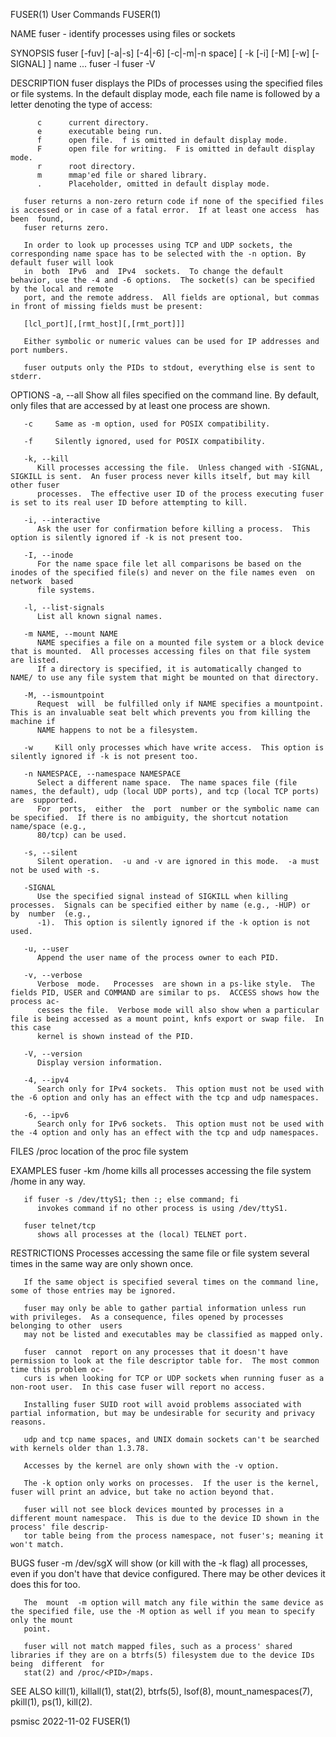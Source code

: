 FUSER(1)								 User Commands								      FUSER(1)

NAME
       fuser - identify processes using files or sockets

SYNOPSIS
       fuser [-fuv] [-a|-s] [-4|-6] [-c|-m|-n space] [ -k [-i] [-M] [-w] [-SIGNAL] ] name ...
       fuser -l
       fuser -V

DESCRIPTION
       fuser  displays	the  PIDs of processes using the specified files or file systems.  In the default display mode, each file name is followed by a letter
       denoting the type of access:

	      c	     current directory.
	      e	     executable being run.
	      f	     open file.	 f is omitted in default display mode.
	      F	     open file for writing.  F is omitted in default display mode.
	      r	     root directory.
	      m	     mmap'ed file or shared library.
	      .	     Placeholder, omitted in default display mode.

       fuser returns a non-zero return code if none of the specified files is accessed or in case of a fatal error.  If at least one access  has  been	found,
       fuser returns zero.

       In order to look up processes using TCP and UDP sockets, the corresponding name space has to be selected with the -n option. By default fuser will look
       in  both	 IPv6  and  IPv4  sockets.  To change the default behavior, use the -4 and -6 options.	The socket(s) can be specified by the local and remote
       port, and the remote address.  All fields are optional, but commas in front of missing fields must be present:

       [lcl_port][,[rmt_host][,[rmt_port]]]

       Either symbolic or numeric values can be used for IP addresses and port numbers.

       fuser outputs only the PIDs to stdout, everything else is sent to stderr.

OPTIONS
       -a, --all
	      Show all files specified on the command line.  By default, only files that are accessed by at least one process are shown.

       -c     Same as -m option, used for POSIX compatibility.

       -f     Silently ignored, used for POSIX compatibility.

       -k, --kill
	      Kill processes accessing the file.  Unless changed with -SIGNAL, SIGKILL is sent.	 An fuser process never kills itself, but may kill other fuser
	      processes.  The effective user ID of the process executing fuser is set to its real user ID before attempting to kill.

       -i, --interactive
	      Ask the user for confirmation before killing a process.  This option is silently ignored if -k is not present too.

       -I, --inode
	      For the name space file let all comparisons be based on the inodes of the specified file(s) and never on the file names even  on	network	 based
	      file systems.

       -l, --list-signals
	      List all known signal names.

       -m NAME, --mount NAME
	      NAME specifies a file on a mounted file system or a block device that is mounted.	 All processes accessing files on that file system are listed.
	      If a directory is specified, it is automatically changed to NAME/ to use any file system that might be mounted on that directory.

       -M, --ismountpoint
	      Request  will  be fulfilled only if NAME specifies a mountpoint.	This is an invaluable seat belt which prevents you from killing the machine if
	      NAME happens to not be a filesystem.

       -w     Kill only processes which have write access.  This option is silently ignored if -k is not present too.

       -n NAMESPACE, --namespace NAMESPACE
	      Select a different name space.  The name spaces file (file names, the default), udp (local UDP ports), and tcp (local TCP ports) are  supported.
	      For  ports,  either  the	port  number or the symbolic name can be specified.  If there is no ambiguity, the shortcut notation name/space (e.g.,
	      80/tcp) can be used.

       -s, --silent
	      Silent operation.	 -u and -v are ignored in this mode.  -a must not be used with -s.

       -SIGNAL
	      Use the specified signal instead of SIGKILL when killing processes.  Signals can be specified either by name (e.g., -HUP) or  by	number	(e.g.,
	      -1).  This option is silently ignored if the -k option is not used.

       -u, --user
	      Append the user name of the process owner to each PID.

       -v, --verbose
	      Verbose  mode.   Processes  are shown in a ps-like style.	 The fields PID, USER and COMMAND are similar to ps.  ACCESS shows how the process ac‐
	      cesses the file.	Verbose mode will also show when a particular file is being accessed as a mount point, knfs export or swap file.  In this case
	      kernel is shown instead of the PID.

       -V, --version
	      Display version information.

       -4, --ipv4
	      Search only for IPv4 sockets.  This option must not be used with the -6 option and only has an effect with the tcp and udp namespaces.

       -6, --ipv6
	      Search only for IPv6 sockets.  This option must not be used with the -4 option and only has an effect with the tcp and udp namespaces.

FILES
       /proc  location of the proc file system

EXAMPLES
       fuser -km /home
	      kills all processes accessing the file system /home in any way.

       if fuser -s /dev/ttyS1; then :; else command; fi
	      invokes command if no other process is using /dev/ttyS1.

       fuser telnet/tcp
	      shows all processes at the (local) TELNET port.

RESTRICTIONS
       Processes accessing the same file or file system several times in the same way are only shown once.

       If the same object is specified several times on the command line, some of those entries may be ignored.

       fuser may only be able to gather partial information unless run with privileges.	 As a consequence, files opened by processes belonging to other	 users
       may not be listed and executables may be classified as mapped only.

       fuser  cannot  report on any processes that it doesn't have permission to look at the file descriptor table for.	 The most common time this problem oc‐
       curs is when looking for TCP or UDP sockets when running fuser as a non-root user.  In this case fuser will report no access.

       Installing fuser SUID root will avoid problems associated with partial information, but may be undesirable for security and privacy reasons.

       udp and tcp name spaces, and UNIX domain sockets can't be searched with kernels older than 1.3.78.

       Accesses by the kernel are only shown with the -v option.

       The -k option only works on processes.  If the user is the kernel, fuser will print an advice, but take no action beyond that.

       fuser will not see block devices mounted by processes in a different mount namespace.  This is due to the device ID shown in the process' file descrip‐
       tor table being from the process namespace, not fuser's; meaning it won't match.

BUGS
       fuser -m /dev/sgX will show (or kill with the -k flag) all processes, even if you don't have that device configured.  There may	be  other  devices  it
       does this for too.

       The  mount  -m option will match any file within the same device as the specified file, use the -M option as well if you mean to specify only the mount
       point.

       fuser will not match mapped files, such as a process' shared libraries if they are on a btrfs(5) filesystem due to the device IDs being	different  for
       stat(2) and /proc/<PID>/maps.

SEE ALSO
       kill(1), killall(1), stat(2), btrfs(5), lsof(8), mount_namespaces(7), pkill(1), ps(1), kill(2).

psmisc									  2022-11-02								      FUSER(1)
